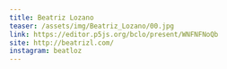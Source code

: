 ```yaml
---
title: Beatriz Lozano
teaser: /assets/img/Beatriz_Lozano/00.jpg
link: https://editor.p5js.org/bclo/present/WNFNFNoQb
site: http://beatrizl.com/
instagram: beatloz
---
```

